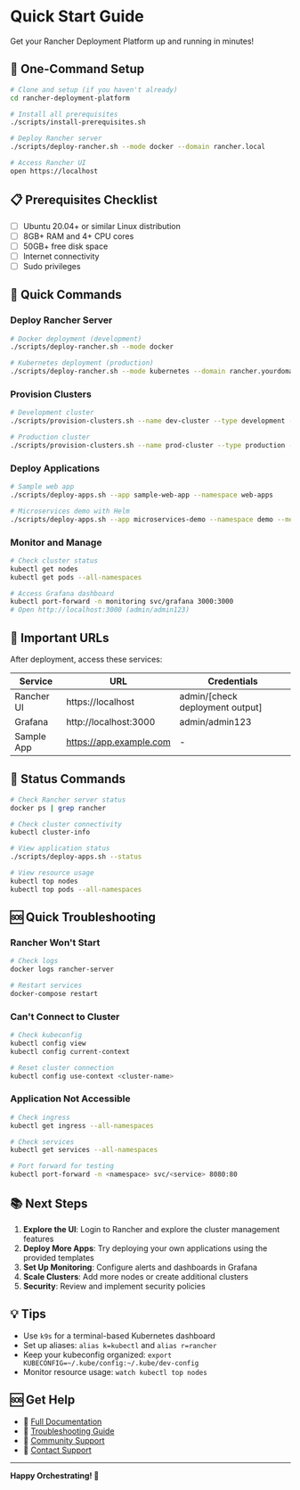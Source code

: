 # Quick Start Guide

Get your Rancher Deployment Platform up and running in minutes!

## 🚀 One-Command Setup

```bash
# Clone and setup (if you haven't already)
cd rancher-deployment-platform

# Install all prerequisites
./scripts/install-prerequisites.sh

# Deploy Rancher server
./scripts/deploy-rancher.sh --mode docker --domain rancher.local

# Access Rancher UI
open https://localhost
```

## 📋 Prerequisites Checklist

- [ ] Ubuntu 20.04+ or similar Linux distribution
- [ ] 8GB+ RAM and 4+ CPU cores
- [ ] 50GB+ free disk space
- [ ] Internet connectivity
- [ ] Sudo privileges

## 🎯 Quick Commands

### Deploy Rancher Server
```bash
# Docker deployment (development)
./scripts/deploy-rancher.sh --mode docker

# Kubernetes deployment (production)
./scripts/deploy-rancher.sh --mode kubernetes --domain rancher.yourdomain.com --email admin@yourdomain.com
```

### Provision Clusters
```bash
# Development cluster
./scripts/provision-clusters.sh --name dev-cluster --type development --nodes 3

# Production cluster  
./scripts/provision-clusters.sh --name prod-cluster --type production --nodes 5
```

### Deploy Applications
```bash
# Sample web app
./scripts/deploy-apps.sh --app sample-web-app --namespace web-apps

# Microservices demo with Helm
./scripts/deploy-apps.sh --app microservices-demo --namespace demo --method helm --monitoring
```

### Monitor and Manage
```bash
# Check cluster status
kubectl get nodes
kubectl get pods --all-namespaces

# Access Grafana dashboard
kubectl port-forward -n monitoring svc/grafana 3000:3000
# Open http://localhost:3000 (admin/admin123)
```

## 🔗 Important URLs

After deployment, access these services:

| Service | URL | Credentials |
|---------|-----|-------------|
| Rancher UI | https://localhost | admin/[check deployment output] |
| Grafana | http://localhost:3000 | admin/admin123 |
| Sample App | https://app.example.com | - |

## 📱 Status Commands

```bash
# Check Rancher server status
docker ps | grep rancher

# Check cluster connectivity
kubectl cluster-info

# View application status
./scripts/deploy-apps.sh --status

# View resource usage
kubectl top nodes
kubectl top pods --all-namespaces
```

## 🆘 Quick Troubleshooting

### Rancher Won't Start
```bash
# Check logs
docker logs rancher-server

# Restart services
docker-compose restart
```

### Can't Connect to Cluster
```bash
# Check kubeconfig
kubectl config view
kubectl config current-context

# Reset cluster connection
kubectl config use-context <cluster-name>
```

### Application Not Accessible
```bash
# Check ingress
kubectl get ingress --all-namespaces

# Check services
kubectl get services --all-namespaces

# Port forward for testing
kubectl port-forward -n <namespace> svc/<service> 8080:80
```

## 📚 Next Steps

1. **Explore the UI**: Login to Rancher and explore the cluster management features
2. **Deploy More Apps**: Try deploying your own applications using the provided templates
3. **Set Up Monitoring**: Configure alerts and dashboards in Grafana
4. **Scale Clusters**: Add more nodes or create additional clusters
5. **Security**: Review and implement security policies

## 💡 Tips

- Use `k9s` for a terminal-based Kubernetes dashboard
- Set up aliases: `alias k=kubectl` and `alias r=rancher`
- Keep your kubeconfig organized: `export KUBECONFIG=~/.kube/config:~/.kube/dev-config`
- Monitor resource usage: `watch kubectl top nodes`

## 🆘 Get Help

- 📖 [Full Documentation](docs/installation.md)
- 🐛 [Troubleshooting Guide](docs/troubleshooting.md)
- 💬 [Community Support](https://github.com/rancher/rancher/discussions)
- 📧 [Contact Support](mailto:support@example.com)

---

**Happy Orchestrating! 🎼**
